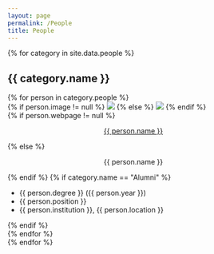 ```yaml
---
layout: page
permalink: /People
title: People
---
```

{% for category in site.data.people %}
<div class="row">
  <h2>{{ category.name }}</h2>
  {% for person in category.people %}
  <div class="col-sm-6 col-md-5 col-lg-5">
    <div class="thumbnail">
      {% if person.image != null %}
      <img class="img-responsive" src="{{site.baseurl}}{{person.image}}"/>
      {% else %}
      <img class="img-responsive" src="http://placehold.it/500x500?text=no+picture"/>
      {% endif %}
      <div class="caption">
        {% if person.webpage != null %}
        <p class="lead" style="text-align:center"><a href="{{ person.webpage }}">{{ person.name }}</a></p>
        {% else %}
        <p class="lead" style="text-align:center">{{ person.name }}</p>
        {% endif %}
        {% if category.name == "Alumni" %}
        <ul>
        <li>{{ person.degree }} ({{ person.year }})</li>
        <li>{{ person.position }}</li>
        <li>{{ person.institution }}, {{ person.location }}</li>
        </ul>
        {% endif %}
      </div>
    </div>
  </div>
  {% endfor %}
</div>
{% endfor %}
